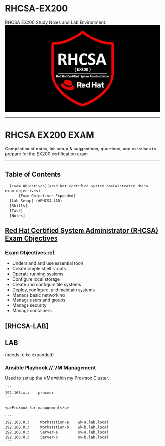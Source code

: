 # RHCSA-EX200

RHCSA EX200 Study Notes  and Lab Environment.
![image](imgs/rhcsa-001.jpg)

---

<div>
<h1>RHCSA EX200 EXAM</h1>
<p>Compilation of notes, lab setup & suggestions, questions, and exercises to prepare for the EX200 certification exam</p>
</div>

---

## Table of Contents

    - [Exam Objectives](#red-hat-certified-system-administrator-rhcsa-exam-objectives)
        - [Exam Objectives Expanded]
    - [Lab Setup] (#RHCSA-LAB)
    - [Skills]
    - [Task]
    - [Notes]

## [**Red Hat Certified System Administrator (RHCSA)** Exam Objectives](https://www.redhat.com/en/services/training/ex200-red-hat-certified-system-administrator-rhcsa-exam?section=objectives)

<div>
    <h3>Exam Objectives <a href="https://www.redhat.com/en/services/training/ex200-red-hat-certified-system-administrator-rhcsa-exam?section=objectives">ref.<a></h3>
    <ul>
        <li>Understand and use essential tools</li>
        <li>Create simple shell scripts</li>
        <li>Operate running systems</li>
        <li>Configure local storage</li>
        <li>Create and configure file systems</li>
        <li>Deploy, configure, and maintain systems</li>
        <li>Manage basic networking</li>
        <li>Manage users and groups</li>
        <li>Manage security</li>
        <li>Manage containers</li>
    </ul>
</div>

## [**RHCSA-LAB**]

<div>
    <h2>LAB</h2>
    <p>(needs to be expanded)</p>
    <h3>Ansible Playbook // VM Management</h3>
    <p>Used to set up the VMs within my Proxmox Cluster.</p>

    ```
    192.168.x.x    proxmox
    ```
    
    <p>Proxmox for management</p>

    ```
    192.168.0.x     Workstation-a    wk-a.lab.local    
    192.168.0.x     Workstation-b    wk-b.lab.local
    192.168.0.x     Server-a         sv-a.lab.local
    192.168.0.x     Server-b         sv-b.lab.local
    ```
</div>


